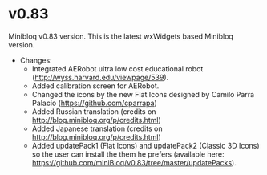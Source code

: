 v0.83
=====

Minibloq v0.83 version. This is the latest wxWidgets based Minibloq version.

- Changes:
    - Integrated AERobot ultra low cost educational robot (http://wyss.harvard.edu/viewpage/539).
	- Added calibration screen for AERobot.
	- Changed the icons by the new Flat Icons designed by Camilo Parra Palacio (https://github.com/cparrapa)
    - Added Russian translation (credits on http://blog.minibloq.org/p/credits.html)
    - Added Japanese translation (credits on http://blog.minibloq.org/p/credits.html)
	- Added updatePack1 (Flat Icons) and updatePack2 (Classic 3D Icons) so the user can install the them he prefers (available here: https://github.com/miniBloq/v0.83/tree/master/updatePacks).
